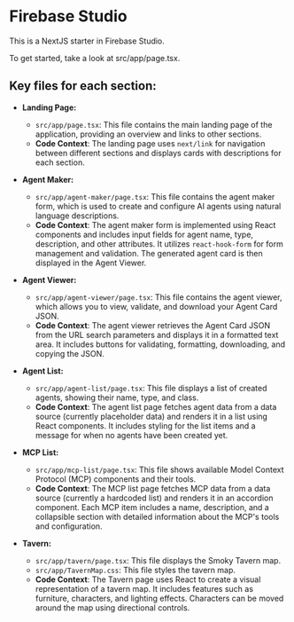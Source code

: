 # Firebase Studio

This is a NextJS starter in Firebase Studio.

To get started, take a look at src/app/page.tsx.

## Key files for each section:

- **Landing Page:**
  - `src/app/page.tsx`: This file contains the main landing page of the application, providing an overview and links to other sections.
  - **Code Context**: The landing page uses `next/link` for navigation between different sections and displays cards with descriptions for each section.

- **Agent Maker:**
  - `src/app/agent-maker/page.tsx`: This file contains the agent maker form, which is used to create and configure AI agents using natural language descriptions.
  - **Code Context**: The agent maker form is implemented using React components and includes input fields for agent name, type, description, and other attributes. It utilizes `react-hook-form` for form management and validation. The generated agent card is then displayed in the Agent Viewer.

- **Agent Viewer:**
  - `src/app/agent-viewer/page.tsx`: This file contains the agent viewer, which allows you to view, validate, and download your Agent Card JSON.
  - **Code Context**: The agent viewer retrieves the Agent Card JSON from the URL search parameters and displays it in a formatted text area. It includes buttons for validating, formatting, downloading, and copying the JSON.

- **Agent List:**
  - `src/app/agent-list/page.tsx`: This file displays a list of created agents, showing their name, type, and class.
  - **Code Context**: The agent list page fetches agent data from a data source (currently placeholder data) and renders it in a list using React components. It includes styling for the list items and a message for when no agents have been created yet.

- **MCP List:**
  - `src/app/mcp-list/page.tsx`: This file shows available Model Context Protocol (MCP) components and their tools.
  - **Code Context**: The MCP list page fetches MCP data from a data source (currently a hardcoded list) and renders it in an accordion component. Each MCP item includes a name, description, and a collapsible section with detailed information about the MCP's tools and configuration.

- **Tavern:**
  - `src/app/tavern/page.tsx`: This file displays the Smoky Tavern map.
  - `src/app/TavernMap.css`: This file styles the tavern map.
  - **Code Context**: The Tavern page uses React to create a visual representation of a tavern map. It includes features such as furniture, characters, and lighting effects. Characters can be moved around the map using directional controls.
